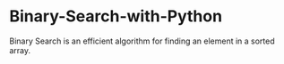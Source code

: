 # Binary-Search-with-Python
 Binary Search is an efficient algorithm for finding an element in a sorted array.
